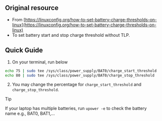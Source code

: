 ## Original resource 
- From [https://linuxconfig.org/how-to-set-battery-charge-thresholds-on-linux](https://linuxconfig.org/how-to-set-battery-charge-thresholds-on-linux)
- To set battery start and stop charge threshold without TLP.

## Quick Guide

1. On your terminal, run below
```bash
echo 75 | sudo tee /sys/class/power_supply/BAT0/charge_start_threshold
echo 80 | sudo tee /sys/class/power_supply/BAT0/charge_stop_threshold
```

2. You may change the percentage for `charge_start_threshold` and `charge_stop_threshold`.

> [!TIP]
> If your laptop has multiple batteries, run `upower -e` to check the battery name e.g., BAT0, BAT1,...

